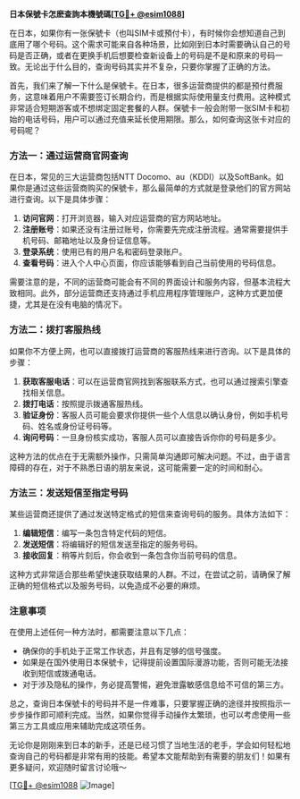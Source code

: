 **日本保號卡怎麽查詢本機號碼[[TG💪+ @esim1088](https://t.me/s/esim1088)]**

在日本，如果你有一张保號卡（也叫SIM卡或預付卡），有时候你会想知道自己到底用了哪个号码。这个需求可能来自各种场景，比如刚到日本时需要确认自己的号码是否正确，或者在更换手机后想要检查新设备上的号码是不是和原来的号码一致。无论出于什么目的，查询号码其实并不复杂，只要你掌握了正确的方法。

首先，我们来了解一下什么是保號卡。在日本，很多运营商提供的都是预付费服务，这意味着用户不需要签订长期合约，而是根据实际使用量支付费用。这种模式非常适合短期游客或不想绑定固定套餐的人群。保號卡一般会附带一张SIM卡和初始的电话号码，用户可以通过充值来延长使用期限。那么，如何查询这张卡对应的号码呢？

### 方法一：通过运营商官网查询

在日本，常见的三大运营商包括NTT Docomo、au（KDDI）以及SoftBank。如果你是通过这些运营商购买的保號卡，那么最简单的方式就是登录他们的官方网站进行查询。以下是具体步骤：

1. **访问官网**：打开浏览器，输入对应运营商的官方网站地址。
2. **注册账号**：如果还没有注册过账号，你需要先完成注册流程。通常需要提供手机号码、邮箱地址以及身份证信息等。
3. **登录系统**：使用已有的用户名和密码登录账户。
4. **查看号码**：进入个人中心页面，你应该能够看到自己当前使用的号码信息。

需要注意的是，不同的运营商可能会有不同的界面设计和服务内容，但基本流程大致相同。此外，部分运营商还支持通过手机应用程序管理账户，这种方式更加便捷，尤其是在没有电脑的情况下。

### 方法二：拨打客服热线

如果你不方便上网，也可以直接拨打运营商的客服热线来进行咨询。以下是具体的步骤：

1. **获取客服电话**：可以在运营商官网找到客服联系方式，也可以通过搜索引擎查找相关信息。
2. **拨打电话**：按照提示拨通客服热线。
3. **验证身份**：客服人员可能会要求你提供一些个人信息以确认身份，例如手机号码、姓名或身份证号码等。
4. **询问号码**：一旦身份核实成功，客服人员可以直接告诉你你的号码是多少。

这种方法的优点在于无需额外操作，只需简单沟通即可解决问题。不过，由于语言障碍的存在，对于不熟悉日语的朋友来说，这可能需要一定的时间和耐心。

### 方法三：发送短信至指定号码

某些运营商还提供了通过发送特定格式的短信来查询号码的服务。具体方法如下：

1. **编辑短信**：编写一条包含特定代码的短信。
2. **发送短信**：将编辑好的短信发送至指定的服务号码。
3. **接收回复**：稍等片刻后，你会收到一条包含你当前号码的信息。

这种方式非常适合那些希望快速获取结果的人群。不过，在尝试之前，请确保了解正确的短信格式以及服务号码，以免造成不必要的麻烦。

### 注意事项

在使用上述任何一种方法时，都需要注意以下几点：

- 确保你的手机处于正常工作状态，并且有足够的信号强度。
- 如果是在国外使用日本保號卡，记得提前设置国际漫游功能，否则可能无法接收到短信或拨通电话。
- 对于涉及隐私的操作，务必提高警惕，避免泄露敏感信息给不可信的第三方。

总之，查询日本保號卡的号码并不是一件难事，只要掌握正确的途径并按照指示一步步操作即可顺利完成。当然，如果你觉得手动操作太繁琐，也可以考虑使用一些第三方工具或应用来辅助完成这项任务。

无论你是刚刚来到日本的新手，还是已经习惯了当地生活的老手，学会如何轻松地查询自己的号码都是非常有用的技能。希望本文能帮助到有需要的朋友们！如果有更多疑问，欢迎随时留言讨论哦～

[[TG💪+ @esim1088](https://t.me/s/esim1088) ![Image](https://i.postimg.cc/4NQfJmqS/Snipaste-2025-05-13-00-14-12.png)]